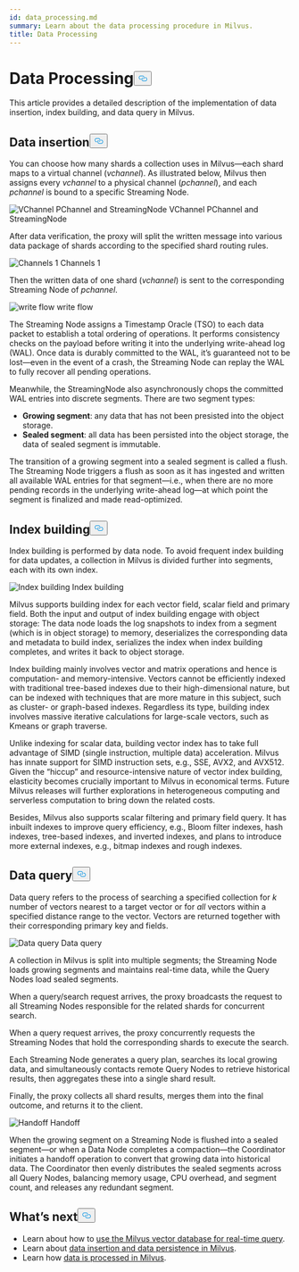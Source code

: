 ```yaml
---
id: data_processing.md
summary: Learn about the data processing procedure in Milvus.
title: Data Processing
---
```

<h1 id="Data-Processing" class="common-anchor-header">Data Processing<button data-href="#Data-Processing" class="anchor-icon" translate="no">
      <svg translate="no"
        aria-hidden="true"
        focusable="false"
        height="20"
        version="1.1"
        viewBox="0 0 16 16"
        width="16"
      >
        <path
          fill="#0092E4"
          fill-rule="evenodd"
          d="M4 9h1v1H4c-1.5 0-3-1.69-3-3.5S2.55 3 4 3h4c1.45 0 3 1.69 3 3.5 0 1.41-.91 2.72-2 3.25V8.59c.58-.45 1-1.27 1-2.09C10 5.22 8.98 4 8 4H4c-.98 0-2 1.22-2 2.5S3 9 4 9zm9-3h-1v1h1c1 0 2 1.22 2 2.5S13.98 12 13 12H9c-.98 0-2-1.22-2-2.5 0-.83.42-1.64 1-2.09V6.25c-1.09.53-2 1.84-2 3.25C6 11.31 7.55 13 9 13h4c1.45 0 3-1.69 3-3.5S14.5 6 13 6z"
        ></path>
      </svg>
    </button></h1><p>This article provides a detailed description of the implementation of data insertion, index building, and data query in Milvus.</p>
<h2 id="Data-insertion" class="common-anchor-header">Data insertion<button data-href="#Data-insertion" class="anchor-icon" translate="no">
      <svg translate="no"
        aria-hidden="true"
        focusable="false"
        height="20"
        version="1.1"
        viewBox="0 0 16 16"
        width="16"
      >
        <path
          fill="#0092E4"
          fill-rule="evenodd"
          d="M4 9h1v1H4c-1.5 0-3-1.69-3-3.5S2.55 3 4 3h4c1.45 0 3 1.69 3 3.5 0 1.41-.91 2.72-2 3.25V8.59c.58-.45 1-1.27 1-2.09C10 5.22 8.98 4 8 4H4c-.98 0-2 1.22-2 2.5S3 9 4 9zm9-3h-1v1h1c1 0 2 1.22 2 2.5S13.98 12 13 12H9c-.98 0-2-1.22-2-2.5 0-.83.42-1.64 1-2.09V6.25c-1.09.53-2 1.84-2 3.25C6 11.31 7.55 13 9 13h4c1.45 0 3-1.69 3-3.5S14.5 6 13 6z"
        ></path>
      </svg>
    </button></h2><p>You can choose how many shards a collection uses in Milvus—each shard maps to a virtual channel (<em>vchannel</em>). As illustrated below, Milvus then assigns every <em>vchannel</em> to a physical channel (<em>pchannel</em>), and each <em>pchannel</em> is bound to a specific Streaming Node.</p>
<p>
  <span class="img-wrapper">
    <img translate="no" src="/docs/v2.6.x/assets/pvchannel_wal.png" alt="VChannel PChannel and StreamingNode" class="doc-image" id="vchannel-pchannel-and-streamingnode" />
    <span>VChannel PChannel and StreamingNode</span>
  </span>
</p>
<p>After data verification, the proxy will split the written message into various data package of shards according to the specified shard routing rules.</p>
<p>
  <span class="img-wrapper">
    <img translate="no" src="/docs/v2.6.x/assets/channels_1.png" alt="Channels 1" class="doc-image" id="channels-1" />
    <span>Channels 1</span>
  </span>
</p>
<p>Then the written data of one shard (<em>vchannel</em>) is sent to the corresponding Streaming Node of <em>pchannel</em>.</p>
<p>
  <span class="img-wrapper">
    <img translate="no" src="/docs/v2.6.x/assets/written_data_flow.png" alt="write flow" class="doc-image" id="write-flow" />
    <span>write flow</span>
  </span>
</p>
<p>The Streaming Node assigns a Timestamp Oracle (TSO) to each data packet to establish a total ordering of operations. It performs consistency checks on the payload before writing it into the underlying write-ahead log (WAL). Once data is durably committed to the WAL, it’s guaranteed not to be lost—even in the event of a crash, the Streaming Node can replay the WAL to fully recover all pending operations.</p>
<p>Meanwhile, the StreamingNode also asynchronously chops the committed WAL entries into discrete segments. There are two segment types:</p>
<ul>
<li><strong>Growing segment</strong>: any data that has not been presisted into the object storage.</li>
<li><strong>Sealed segment</strong>: all data has been persisted into the object storage, the data of sealed segment is immutable.</li>
</ul>
<p>The transition of a growing segment into a sealed segment is called a flush. The Streaming Node triggers a flush as soon as it has ingested and written all available WAL entries for that segment—i.e., when there are no more pending records in the underlying write-ahead log—at which point the segment is finalized and made read-optimized.</p>
<h2 id="Index-building" class="common-anchor-header">Index building<button data-href="#Index-building" class="anchor-icon" translate="no">
      <svg translate="no"
        aria-hidden="true"
        focusable="false"
        height="20"
        version="1.1"
        viewBox="0 0 16 16"
        width="16"
      >
        <path
          fill="#0092E4"
          fill-rule="evenodd"
          d="M4 9h1v1H4c-1.5 0-3-1.69-3-3.5S2.55 3 4 3h4c1.45 0 3 1.69 3 3.5 0 1.41-.91 2.72-2 3.25V8.59c.58-.45 1-1.27 1-2.09C10 5.22 8.98 4 8 4H4c-.98 0-2 1.22-2 2.5S3 9 4 9zm9-3h-1v1h1c1 0 2 1.22 2 2.5S13.98 12 13 12H9c-.98 0-2-1.22-2-2.5 0-.83.42-1.64 1-2.09V6.25c-1.09.53-2 1.84-2 3.25C6 11.31 7.55 13 9 13h4c1.45 0 3-1.69 3-3.5S14.5 6 13 6z"
        ></path>
      </svg>
    </button></h2><p>Index building is performed by data node. To avoid frequent index building for data updates, a collection in Milvus is divided further into segments, each with its own index.</p>
<p>
  <span class="img-wrapper">
    <img translate="no" src="/docs/v2.6.x/assets/index_building.png" alt="Index building" class="doc-image" id="index-building" />
    <span>Index building</span>
  </span>
</p>
<p>Milvus supports building index for each vector field, scalar field and primary field. Both the input and output of index building engage with object storage: The data node loads the log snapshots to index from a segment (which is in object storage) to memory, deserializes the corresponding data and metadata to build index, serializes the index when index building completes, and writes it back to object storage.</p>
<p>Index building mainly involves vector and matrix operations and hence is computation- and memory-intensive. Vectors cannot be efficiently indexed with traditional tree-based indexes due to their high-dimensional nature, but can be indexed with techniques that are more mature in this subject, such as cluster- or graph-based indexes. Regardless its type, building index involves massive iterative calculations for large-scale vectors, such as Kmeans or graph traverse.</p>
<p>Unlike indexing for scalar data, building vector index has to take full advantage of SIMD (single instruction, multiple data) acceleration. Milvus has innate support for SIMD instruction sets, e.g., SSE, AVX2, and AVX512. Given the “hiccup” and resource-intensive nature of vector index building, elasticity becomes crucially important to Milvus in economical terms. Future Milvus releases will further explorations in heterogeneous computing and serverless computation to bring down the related costs.</p>
<p>Besides, Milvus also supports scalar filtering and primary field query. It has inbuilt indexes to improve query efficiency, e.g., Bloom filter indexes, hash indexes, tree-based indexes, and inverted indexes, and plans to introduce more external indexes, e.g., bitmap indexes and rough indexes.</p>
<h2 id="Data-query" class="common-anchor-header">Data query<button data-href="#Data-query" class="anchor-icon" translate="no">
      <svg translate="no"
        aria-hidden="true"
        focusable="false"
        height="20"
        version="1.1"
        viewBox="0 0 16 16"
        width="16"
      >
        <path
          fill="#0092E4"
          fill-rule="evenodd"
          d="M4 9h1v1H4c-1.5 0-3-1.69-3-3.5S2.55 3 4 3h4c1.45 0 3 1.69 3 3.5 0 1.41-.91 2.72-2 3.25V8.59c.58-.45 1-1.27 1-2.09C10 5.22 8.98 4 8 4H4c-.98 0-2 1.22-2 2.5S3 9 4 9zm9-3h-1v1h1c1 0 2 1.22 2 2.5S13.98 12 13 12H9c-.98 0-2-1.22-2-2.5 0-.83.42-1.64 1-2.09V6.25c-1.09.53-2 1.84-2 3.25C6 11.31 7.55 13 9 13h4c1.45 0 3-1.69 3-3.5S14.5 6 13 6z"
        ></path>
      </svg>
    </button></h2><p>Data query refers to the process of searching a specified collection for <em>k</em> number of vectors nearest to a target vector or for <em>all</em> vectors within a specified distance range to the vector. Vectors are returned together with their corresponding primary key and fields.</p>
<p>
  <span class="img-wrapper">
    <img translate="no" src="/docs/v2.6.x/assets/data_query.jpg" alt="Data query" class="doc-image" id="data-query" />
    <span>Data query</span>
  </span>
</p>
<p>A collection in Milvus is split into multiple segments; the Streaming Node loads growing segments and maintains real-time data, while the Query Nodes load sealed segments.</p>
<p>When a query/search request arrives, the proxy broadcasts the request to all Streaming Nodes responsible for the related shards for concurrent search.</p>
<p>When a query request arrives, the proxy concurrently requests the Streaming Nodes that hold the corresponding shards to execute the search.</p>
<p>Each Streaming Node generates a query plan, searches its local growing data, and simultaneously contacts remote Query Nodes to retrieve historical results, then aggregates these into a single shard result.</p>
<p>Finally, the proxy collects all shard results, merges them into the final outcome, and returns it to the client.</p>
<p>
  <span class="img-wrapper">
    <img translate="no" src="/docs/v2.6.x/assets/handoff.png" alt="Handoff" class="doc-image" id="handoff" />
    <span>Handoff</span>
  </span>
</p>
<p>When the growing segment on a Streaming Node is flushed into a sealed segment—or when a Data Node completes a compaction—the Coordinator initiates a handoff operation to convert that growing data into historical data. The Coordinator then evenly distributes the sealed segments across all Query Nodes, balancing memory usage, CPU overhead, and segment count, and releases any redundant segment.</p>
<h2 id="Whats-next" class="common-anchor-header">What’s next<button data-href="#Whats-next" class="anchor-icon" translate="no">
      <svg translate="no"
        aria-hidden="true"
        focusable="false"
        height="20"
        version="1.1"
        viewBox="0 0 16 16"
        width="16"
      >
        <path
          fill="#0092E4"
          fill-rule="evenodd"
          d="M4 9h1v1H4c-1.5 0-3-1.69-3-3.5S2.55 3 4 3h4c1.45 0 3 1.69 3 3.5 0 1.41-.91 2.72-2 3.25V8.59c.58-.45 1-1.27 1-2.09C10 5.22 8.98 4 8 4H4c-.98 0-2 1.22-2 2.5S3 9 4 9zm9-3h-1v1h1c1 0 2 1.22 2 2.5S13.98 12 13 12H9c-.98 0-2-1.22-2-2.5 0-.83.42-1.64 1-2.09V6.25c-1.09.53-2 1.84-2 3.25C6 11.31 7.55 13 9 13h4c1.45 0 3-1.69 3-3.5S14.5 6 13 6z"
        ></path>
      </svg>
    </button></h2><ul>
<li>Learn about how to <a href="https://milvus.io/blog/deep-dive-5-real-time-query.md">use the Milvus vector database for real-time query</a>.</li>
<li>Learn about <a href="https://milvus.io/blog/deep-dive-4-data-insertion-and-data-persistence.md">data insertion and data persistence in Milvus</a>.</li>
<li>Learn how <a href="https://milvus.io/blog/deep-dive-3-data-processing.md">data is processed in Milvus</a>.</li>
</ul>
